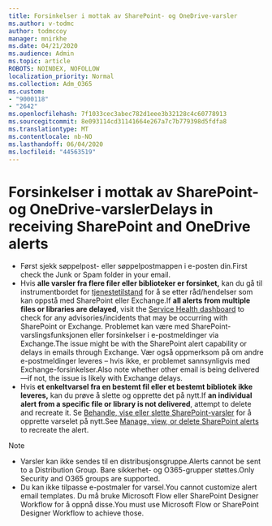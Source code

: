 ```yaml
---
title: Forsinkelser i mottak av SharePoint- og OneDrive-varsler
ms.author: v-todmc
author: todmccoy
manager: mnirkhe
ms.date: 04/21/2020
ms.audience: Admin
ms.topic: article
ROBOTS: NOINDEX, NOFOLLOW
localization_priority: Normal
ms.collection: Adm_O365
ms.custom:
- "9000118"
- "2642"
ms.openlocfilehash: 7f1033cec3abec782d1eee3b32128c4c60778913
ms.sourcegitcommit: 8e093114cd31141664e267a7c7b779398d5fdfa8
ms.translationtype: MT
ms.contentlocale: nb-NO
ms.lasthandoff: 06/04/2020
ms.locfileid: "44563519"
---
```

# <a name="delays-in-receiving-sharepoint-and-onedrive-alerts"></a><span data-ttu-id="aacbc-102">Forsinkelser i mottak av SharePoint- og OneDrive-varsler</span><span class="sxs-lookup"><span data-stu-id="aacbc-102">Delays in receiving SharePoint and OneDrive alerts</span></span>

- <span data-ttu-id="aacbc-103">Først sjekk søppelpost- eller søppelpostmappen i e-posten din.</span><span class="sxs-lookup"><span data-stu-id="aacbc-103">First check the Junk or Spam folder in your email.</span></span>
- <span data-ttu-id="aacbc-104">Hvis **alle varsler fra flere filer eller biblioteker er forsinket,** kan du gå til instrumentbordet for [tjenestetilstand](https://portal.office.com/adminportal/home?ref=/servicehealth) for å se etter råd/hendelser som kan oppstå med SharePoint eller Exchange.</span><span class="sxs-lookup"><span data-stu-id="aacbc-104">If **all alerts from multiple files or libraries are delayed**, visit the [Service Health dashboard](https://portal.office.com/adminportal/home?ref=/servicehealth) to check for any advisories/incidents that may be occurring with SharePoint or Exchange.</span></span> <span data-ttu-id="aacbc-105">Problemet kan være med SharePoint-varslingsfunksjonen eller forsinkelser i e-postmeldinger via Exchange.</span><span class="sxs-lookup"><span data-stu-id="aacbc-105">The issue might be with the SharePoint alert capability or delays in emails through Exchange.</span></span> <span data-ttu-id="aacbc-106">Vær også oppmerksom på om andre e-postmeldinger leveres – hvis ikke, er problemet sannsynligvis med Exchange-forsinkelser.</span><span class="sxs-lookup"><span data-stu-id="aacbc-106">Also note whether other email is being delivered—if not, the issue is likely with Exchange delays.</span></span>
- <span data-ttu-id="aacbc-107">Hvis **et enkeltvarsel fra en bestemt fil eller et bestemt bibliotek ikke leveres,** kan du prøve å slette og opprette det på nytt.</span><span class="sxs-lookup"><span data-stu-id="aacbc-107">If **an individual alert from a specific file or library is not delivered**, attempt to delete and recreate it.</span></span> <span data-ttu-id="aacbc-108">Se [Behandle, vise eller slette SharePoint-varsler](https://support.microsoft.com/office/99dfb19c-9a90-4a8c-aba1-aa8c8afb0de2) for å opprette varselet på nytt.</span><span class="sxs-lookup"><span data-stu-id="aacbc-108">See [Manage, view, or delete SharePoint alerts](https://support.microsoft.com/office/99dfb19c-9a90-4a8c-aba1-aa8c8afb0de2) to recreate the alert.</span></span>

> [!NOTE]
> - <span data-ttu-id="aacbc-109">Varsler kan ikke sendes til en distribusjonsgruppe.</span><span class="sxs-lookup"><span data-stu-id="aacbc-109">Alerts cannot be sent to a Distribution Group.</span></span> <span data-ttu-id="aacbc-110">Bare sikkerhet- og O365-grupper støttes.</span><span class="sxs-lookup"><span data-stu-id="aacbc-110">Only Security and O365 groups are supported.</span></span>
> - <span data-ttu-id="aacbc-111">Du kan ikke tilpasse e-postmaler for varsel.</span><span class="sxs-lookup"><span data-stu-id="aacbc-111">You cannot customize alert email templates.</span></span> <span data-ttu-id="aacbc-112">Du må bruke Microsoft Flow eller SharePoint Designer Workflow for å oppnå disse.</span><span class="sxs-lookup"><span data-stu-id="aacbc-112">You must use Microsoft Flow or SharePoint Designer Workflow to achieve those.</span></span>
